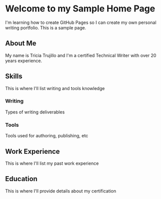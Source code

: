 

# Welcome to my Sample Home Page

I'm learning how to create GitHub Pages so I can create my own personal writing portfolio. This is a sample page. 

## About Me

My name is Tricia Trujillo and I'm a certified Technical Writer with over 20 years experience. 

## Skills

This is where I'll list writing and tools knowledge

### Writing
Types of writing deliverables

### Tools
Tools used for authoring, publishing, etc

## Work Experience

This is where I'll list my past work experience

## Education

This is where I'll provide details about my certification
